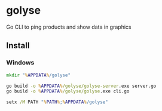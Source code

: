 # golyse
Go CLI to ping products and show data in graphics

## Install
### Windows
```bat
mkdir "%APPDATA%/golyse"

go build -o %APPDATA%/golyse/golyse-server.exe server.go
go build -o %APPDATA%/golyse/golyse.exe cli.go

setx /M PATH "%PATH%;%APPDATA%/golyse"
```
